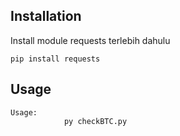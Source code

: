 Installation
--------------
Install module requests terlebih dahulu

    pip install requests

Usage
-----
	Usage:
        		py checkBTC.py
